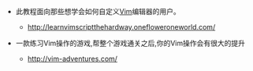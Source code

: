 * 此教程面向那些想学会如何自定义[Vim](http://www.vim.org/)编辑器的用户。
  * http://learnvimscriptthehardway.onefloweroneworld.com/


* 一款练习Vim操作的游戏,帮整个游戏通关之后,你的Vim操作会有很大的提升
  * http://vim-adventures.com/

